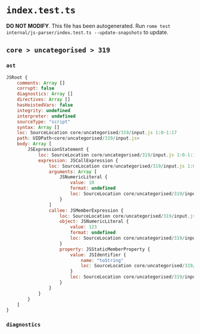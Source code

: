 # `index.test.ts`

**DO NOT MODIFY**. This file has been autogenerated. Run `rome test internal/js-parser/index.test.ts --update-snapshots` to update.

## `core > uncategorised > 319`

### `ast`

```javascript
JSRoot {
	comments: Array []
	corrupt: false
	diagnostics: Array []
	directives: Array []
	hasHoistedVars: false
	integrity: undefined
	interpreter: undefined
	sourceType: "script"
	syntax: Array []
	loc: SourceLocation core/uncategorised/319/input.js 1:0-1:17
	path: UIDPath<core/uncategorised/319/input.js>
	body: Array [
		JSExpressionStatement {
			loc: SourceLocation core/uncategorised/319/input.js 1:0-1:17
			expression: JSCallExpression {
				loc: SourceLocation core/uncategorised/319/input.js 1:0-1:17
				arguments: Array [
					JSNumericLiteral {
						value: 10
						format: undefined
						loc: SourceLocation core/uncategorised/319/input.js 1:14-1:16
					}
				]
				callee: JSMemberExpression {
					loc: SourceLocation core/uncategorised/319/input.js 1:0-1:13
					object: JSNumericLiteral {
						value: 123
						format: undefined
						loc: SourceLocation core/uncategorised/319/input.js 1:0-1:4
					}
					property: JSStaticMemberProperty {
						value: JSIdentifier {
							name: "toString"
							loc: SourceLocation core/uncategorised/319/input.js 1:5-1:13 (toString)
						}
						loc: SourceLocation core/uncategorised/319/input.js 1:5-1:13 (toString)
					}
				}
			}
		}
	]
}
```

### `diagnostics`

```

```

